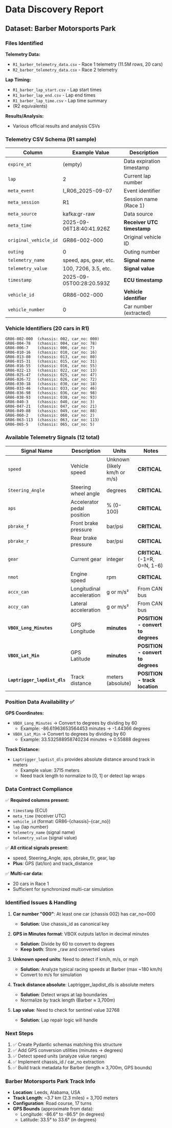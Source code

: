 # Data Discovery Report

## Dataset: Barber Motorsports Park

### Files Identified

**Telemetry Data:**
- `R1_barber_telemetry_data.csv` - Race 1 telemetry (11.5M rows, 20 cars)
- `R2_barber_telemetry_data.csv` - Race 2 telemetry

**Lap Timing:**
- `R1_barber_lap_start.csv` - Lap start times
- `R1_barber_lap_end.csv` - Lap end times
- `R1_barber_lap_time.csv` - Lap time summary
- (R2 equivalents)

**Results/Analysis:**
- Various official results and analysis CSVs

### Telemetry CSV Schema (R1 sample)

| Column | Example Value | Description |
|--------|--------------|-------------|
| `expire_at` | (empty) | Data expiration timestamp |
| `lap` | 2 | Current lap number |
| `meta_event` | I_R06_2025-09-07 | Event identifier |
| `meta_session` | R1 | Session name (Race 1) |
| `meta_source` | kafka:gr-raw | Data source |
| `meta_time` | 2025-09-06T18:40:41.926Z | **Receiver UTC timestamp** |
| `original_vehicle_id` | GR86-002-000 | Original vehicle ID |
| `outing` | 0 | Outing number |
| `telemetry_name` | speed, aps, gear, etc. | **Signal name** |
| `telemetry_value` | 100, 7206, 3.5, etc. | **Signal value** |
| `timestamp` | 2025-09-05T00:28:20.593Z | **ECU timestamp** |
| `vehicle_id` | GR86-002-000 | **Vehicle identifier** |
| `vehicle_number` | 0 | Car number (extracted) |

### Vehicle Identifiers (20 cars in R1)

```
GR86-002-000  (chassis: 002, car_no: 000)
GR86-004-78   (chassis: 004, car_no: 78)
GR86-006-7    (chassis: 006, car_no: 7)
GR86-010-16   (chassis: 010, car_no: 16)
GR86-013-80   (chassis: 013, car_no: 80)
GR86-015-31   (chassis: 015, car_no: 31)
GR86-016-55   (chassis: 016, car_no: 55)
GR86-022-13   (chassis: 022, car_no: 13)
GR86-025-47   (chassis: 025, car_no: 47)
GR86-026-72   (chassis: 026, car_no: 72)
GR86-030-18   (chassis: 030, car_no: 18)
GR86-033-46   (chassis: 033, car_no: 46)
GR86-036-98   (chassis: 036, car_no: 98)
GR86-038-93   (chassis: 038, car_no: 93)
GR86-040-3    (chassis: 040, car_no: 3)
GR86-047-21   (chassis: 047, car_no: 21)
GR86-049-88   (chassis: 049, car_no: 88)
GR86-060-2    (chassis: 060, car_no: 2)
GR86-063-113  (chassis: 063, car_no: 113)
GR86-065-5    (chassis: 065, car_no: 5)
```

### Available Telemetry Signals (12 total)

| Signal Name | Description | Units | Notes |
|-------------|-------------|-------|-------|
| `speed` | Vehicle speed | Unknown (likely km/h or m/s) | **CRITICAL** |
| `Steering_Angle` | Steering wheel angle | degrees | **CRITICAL** |
| `aps` | Accelerator pedal position | % (0-100) | **CRITICAL** |
| `pbrake_f` | Front brake pressure | bar/psi | **CRITICAL** |
| `pbrake_r` | Rear brake pressure | bar/psi | **CRITICAL** |
| `gear` | Current gear | integer | **CRITICAL** (-1=R, 0=N, 1-6) |
| `nmot` | Engine speed | rpm | **CRITICAL** |
| `accx_can` | Longitudinal acceleration | g or m/s² | From CAN bus |
| `accy_can` | Lateral acceleration | g or m/s² | From CAN bus |
| **`VBOX_Long_Minutes`** | GPS Longitude | **minutes** | **POSITION - convert to degrees** |
| **`VBOX_Lat_Min`** | GPS Latitude | **minutes** | **POSITION - convert to degrees** |
| **`Laptrigger_lapdist_dls`** | Track distance | meters (absolute) | **POSITION - track location** |

### Position Data Availability ✅

**GPS Coordinates:**
- `VBOX_Long_Minutes` → Convert to degrees by dividing by 60
  - Example: -86.61963653564453 minutes → -1.44366 degrees
- `VBOX_Lat_Min` → Convert to degrees by dividing by 60
  - Example: 33.532588958740234 minutes → 0.55888 degrees

**Track Distance:**
- `Laptrigger_lapdist_dls` provides absolute distance around track in meters
  - Example value: 3715 meters
  - Need track length to normalize to [0, 1] or detect lap wraps

### Data Contract Compliance

✅ **Required columns present:**
- `timestamp` (ECU)
- `meta_time` (receiver UTC)
- `vehicle_id` (format: GR86-{chassis}-{car_no})
- `lap` (lap number)
- `telemetry_name` (signal name)
- `telemetry_value` (signal value)

✅ **All critical signals present:**
- speed, Steering_Angle, aps, pbrake_f/r, gear, lap
- **Plus**: GPS (lat/lon) and track_distance

✅ **Multi-car data:**
- 20 cars in Race 1
- Sufficient for synchronized multi-car simulation

### Identified Issues & Handling

1. **Car number "000"**: At least one car (chassis 002) has car_no=000
   - **Solution**: Use chassis_id as canonical key

2. **GPS in Minutes format**: VBOX outputs lat/lon in decimal minutes
   - **Solution**: Divide by 60 to convert to degrees
   - **Keep both**: Store _raw and converted values

3. **Unknown speed units**: Need to detect if km/h, m/s, or mph
   - **Solution**: Analyze typical racing speeds at Barber (max ~180 km/h)
   - Convert to m/s for simulation

4. **Track distance absolute**: Laptrigger_lapdist_dls is absolute meters
   - **Solution**: Detect wraps at lap boundaries
   - Normalize by track length (Barber ≈ 3,700m)

5. **Lap value**: Need to check for sentinel value 32768
   - **Solution**: Lap repair logic will handle

### Next Steps

1. ✅ Create Pydantic schemas matching this structure
2. ✅ Add GPS conversion utilities (minutes → degrees)
3. ✅ Detect speed units (analyze value ranges)
4. ✅ Implement chassis_id / car_no extraction
5. ✅ Build track metadata for Barber (length ≈ 3,700m, GPS bounds)

### Barber Motorsports Park Track Info

- **Location**: Leeds, Alabama, USA
- **Track Length**: ~3.7 km (2.3 miles) = 3,700 meters
- **Configuration**: Road course, 17 turns
- **GPS Bounds** (approximate from data):
  - Longitude: -86.6° to -86.5° (in degrees)
  - Latitude: 33.5° to 33.6° (in degrees)
